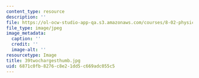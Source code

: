 ```yaml
---
content_type: resource
description: ''
file: https://ol-ocw-studio-app-qa.s3.amazonaws.com/courses/8-02-physics-ii-electricity-and-magnetism-spring-2007/6871c0fb8276c8e21dd5c669adc055c5_39twochargesthumb.jpg
file_type: image/jpeg
image_metadata:
  caption: ''
  credit: ''
  image-alt: ''
resourcetype: Image
title: 39twochargesthumb.jpg
uid: 6871c0fb-8276-c8e2-1dd5-c669adc055c5
---
```

